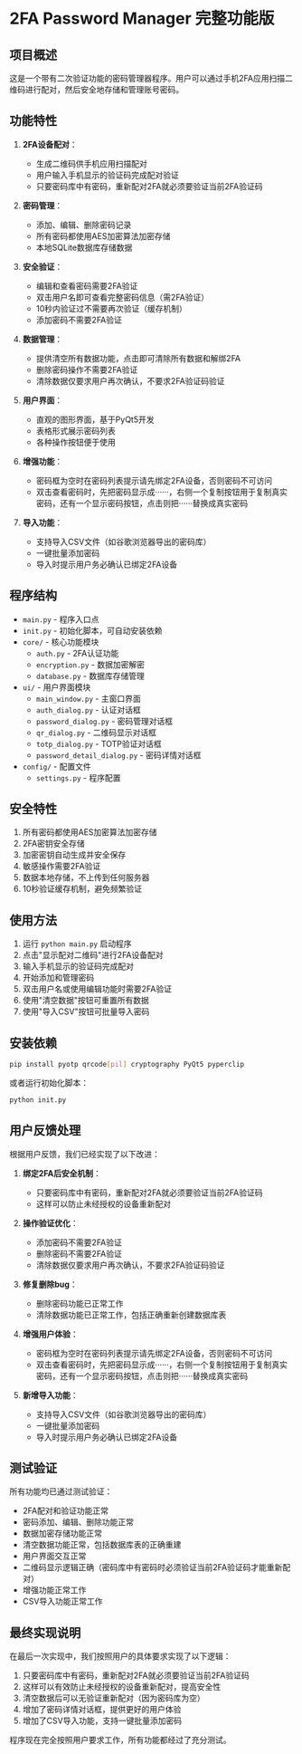 # 2FA Password Manager 完整功能版

## 项目概述

这是一个带有二次验证功能的密码管理器程序。用户可以通过手机2FA应用扫描二维码进行配对，然后安全地存储和管理账号密码。

## 功能特性

1. **2FA设备配对**：
   - 生成二维码供手机应用扫描配对
   - 用户输入手机显示的验证码完成配对验证
   - 只要密码库中有密码，重新配对2FA就必须要验证当前2FA验证码

2. **密码管理**：
   - 添加、编辑、删除密码记录
   - 所有密码都使用AES加密算法加密存储
   - 本地SQLite数据库存储数据

3. **安全验证**：
   - 编辑和查看密码需要2FA验证
   - 双击用户名即可查看完整密码信息（需2FA验证）
   - 10秒内验证过不需要再次验证（缓存机制）
   - 添加密码不需要2FA验证

4. **数据管理**：
   - 提供清空所有数据功能，点击即可清除所有数据和解绑2FA
   - 删除密码操作不需要2FA验证
   - 清除数据仅要求用户再次确认，不要求2FA验证码验证

5. **用户界面**：
   - 直观的图形界面，基于PyQt5开发
   - 表格形式展示密码列表
   - 各种操作按钮便于使用

6. **增强功能**：
   - 密码框为空时在密码列表提示请先绑定2FA设备，否则密码不可访问
   - 双击查看密码时，先把密码显示成······，右侧一个复制按钮用于复制真实密码，还有一个显示密码按钮，点击则把······替换成真实密码

7. **导入功能**：
   - 支持导入CSV文件（如谷歌浏览器导出的密码库）
   - 一键批量添加密码
   - 导入时提示用户务必确认已绑定2FA设备

## 程序结构

- `main.py` - 程序入口点
- `init.py` - 初始化脚本，可自动安装依赖
- `core/` - 核心功能模块
  - `auth.py` - 2FA认证功能
  - `encryption.py` - 数据加密解密
  - `database.py` - 数据库存储管理
- `ui/` - 用户界面模块
  - `main_window.py` - 主窗口界面
  - `auth_dialog.py` - 认证对话框
  - `password_dialog.py` - 密码管理对话框
  - `qr_dialog.py` - 二维码显示对话框
  - `totp_dialog.py` - TOTP验证对话框
  - `password_detail_dialog.py` - 密码详情对话框
- `config/` - 配置文件
  - `settings.py` - 程序配置

## 安全特性

1. 所有密码都使用AES加密算法加密存储
2. 2FA密钥安全存储
3. 加密密钥自动生成并安全保存
4. 敏感操作需要2FA验证
5. 数据本地存储，不上传到任何服务器
6. 10秒验证缓存机制，避免频繁验证

## 使用方法

1. 运行 `python main.py` 启动程序
2. 点击"显示配对二维码"进行2FA设备配对
3. 输入手机显示的验证码完成配对
4. 开始添加和管理密码
5. 双击用户名或使用编辑功能时需要2FA验证
6. 使用"清空数据"按钮可重置所有数据
7. 使用"导入CSV"按钮可批量导入密码

## 安装依赖

```bash
pip install pyotp qrcode[pil] cryptography PyQt5 pyperclip
```

或者运行初始化脚本：

```bash
python init.py
```

## 用户反馈处理

根据用户反馈，我们已经实现了以下改进：

1. **绑定2FA后安全机制**：
   - 只要密码库中有密码，重新配对2FA就必须要验证当前2FA验证码
   - 这样可以防止未经授权的设备重新配对

2. **操作验证优化**：
   - 添加密码不需要2FA验证
   - 删除密码不需要2FA验证
   - 清除数据仅要求用户再次确认，不要求2FA验证码验证

3. **修复删除bug**：
   - 删除密码功能已正常工作
   - 清除数据功能已正常工作，包括正确重新创建数据库表

4. **增强用户体验**：
   - 密码框为空时在密码列表提示请先绑定2FA设备，否则密码不可访问
   - 双击查看密码时，先把密码显示成······，右侧一个复制按钮用于复制真实密码，还有一个显示密码按钮，点击则把······替换成真实密码

5. **新增导入功能**：
   - 支持导入CSV文件（如谷歌浏览器导出的密码库）
   - 一键批量添加密码
   - 导入时提示用户务必确认已绑定2FA设备

## 测试验证

所有功能均已通过测试验证：
- 2FA配对和验证功能正常
- 密码添加、编辑、删除功能正常
- 数据加密存储功能正常
- 清空数据功能正常，包括数据库表的正确重建
- 用户界面交互正常
- 二维码显示逻辑正确（密码库中有密码时必须验证当前2FA验证码才能重新配对）
- 增强功能正常工作
- CSV导入功能正常工作

## 最终实现说明

在最后一次实现中，我们按照用户的具体要求实现了以下逻辑：
1. 只要密码库中有密码，重新配对2FA就必须要验证当前2FA验证码
2. 这样可以有效防止未经授权的设备重新配对，提高安全性
3. 清空数据后可以无验证重新配对（因为密码库为空）
4. 增加了密码详情对话框，提供更好的用户体验
5. 增加了CSV导入功能，支持一键批量添加密码

程序现在完全按照用户要求工作，所有功能都经过了充分测试。
